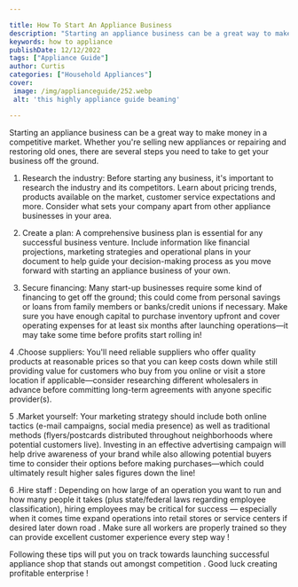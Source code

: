```yaml
---

title: How To Start An Appliance Business
description: "Starting an appliance business can be a great way to make money in a competitive market. Whether you're selling new appliances or ...find out now"
keywords: how to appliance
publishDate: 12/12/2022
tags: ["Appliance Guide"]
author: Curtis
categories: ["Household Appliances"]
cover: 
 image: /img/applianceguide/252.webp
 alt: 'this highly appliance guide beaming'

---
```


Starting an appliance business can be a great way to make money in a competitive market. Whether you're selling new appliances or repairing and restoring old ones, there are several steps you need to take to get your business off the ground. 

1. Research the industry: Before starting any business, it's important to research the industry and its competitors. Learn about pricing trends, products available on the market, customer service expectations and more. Consider what sets your company apart from other appliance businesses in your area. 

2. Create a plan: A comprehensive business plan is essential for any successful business venture. Include information like financial projections, marketing strategies and operational plans in your document to help guide your decision-making process as you move forward with starting an appliance business of your own. 

3. Secure financing: Many start-up businesses require some kind of financing to get off the ground; this could come from personal savings or loans from family members or banks/credit unions if necessary. Make sure you have enough capital to purchase inventory upfront and cover operating expenses for at least six months after launching operations—it may take some time before profits start rolling in! 

4 .Choose suppliers: You'll need reliable suppliers who offer quality products at reasonable prices so that you can keep costs down while still providing value for customers who buy from you online or visit a store location if applicable—consider researching different wholesalers in advance before committing long-term agreements with anyone specific provider(s). 
 
5 .Market yourself: Your marketing strategy should include both online tactics (e-mail campaigns, social media presence) as well as traditional methods (flyers/postcards distributed throughout neighborhoods where potential customers live). Investing in an effective advertising campaign will help drive awareness of your brand while also allowing potential buyers time to consider their options before making purchases—which could ultimately result higher sales figures down the line! 

 6 .Hire staff : Depending on how large of an operation you want to run and how many people it takes (plus state/federal laws regarding employee classification), hiring employees may be critical for success — especially when it comes time expand operations into retail stores or service centers if desired later down road . Make sure all workers are properly trained so they can provide excellent customer experience every step way ! 

 Following these tips will put you on track towards launching successful appliance shop that stands out amongst competition . Good luck creating profitable enterprise !
